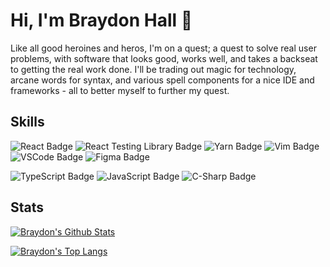 # Hi, I'm Braydon Hall 👋

Like all good heroines and heros, I'm on a quest; a quest to solve real user problems, with software that looks good, works well, and takes a backseat to getting the real work done. I'll be trading out magic for technology, arcane words for syntax, and various spell components for a nice IDE and frameworks - all to better myself to further my quest.

## Skills
![React Badge](https://img.shields.io/badge/Tools-React-lightgrey?style=flat&logo=react)
![React Testing Library Badge](https://img.shields.io/badge/Tools-React%20Testing%20Library-lightgrey?style=flat&logo=react)
![Yarn Badge](https://img.shields.io/badge/Tools-Yarn-lightgrey?style=flat&logo=yarn)
![Vim Badge](https://img.shields.io/badge/Tools-Vim-lightgrey?style=flat&logo=vim)
![VSCode Badge](https://img.shields.io/badge/Tools-VS%20Code-lightgrey?style=flat&logo=visual-studio-code)
![Figma Badge](https://img.shields.io/badge/Tools-Figma-lightgrey?style=flat&logo=figma&logoColor=white)

![TypeScript Badge](https://img.shields.io/badge/Langs-TypeScript-lightgrey?style=flat&logo=typescript)
![JavaScript Badge](https://img.shields.io/badge/Langs-JavaScript-lightgrey?style=flat&logo=javascript)
![C-Sharp Badge](https://img.shields.io/badge/Langs-C%23-lightgrey?style=flat&logo=c-sharp)

## Stats

[![Braydon's Github Stats](https://github-readme-stats.vercel.app/api?username=nobrayner&hide=stars)](https://github.com/anuraghazra/github-readme-stats)

[![Braydon's Top Langs](https://github-readme-stats.vercel.app/api/top-langs/?username=nobrayner)](https://github.com/anuraghazra/github-readme-stats)
